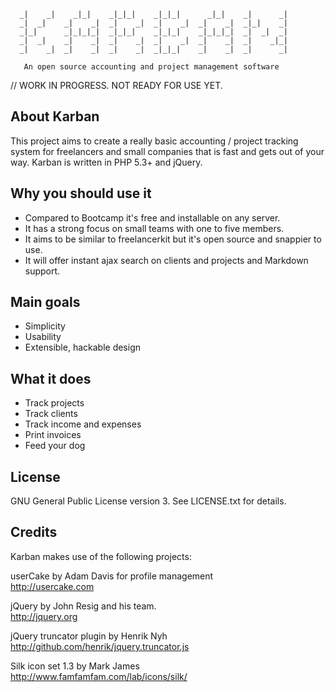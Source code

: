       _|    _|    _|_|    _|_|_|    _|_|_|      _|_|    _|      _|  
      _|  _|    _|    _|  _|    _|  _|    _|  _|    _|  _|_|    _|  
      _|_|      _|_|_|_|  _|_|_|    _|_|_|    _|_|_|_|  _|  _|  _|  
      _|  _|    _|    _|  _|    _|  _|    _|  _|    _|  _|    _|_|  
      _|    _|  _|    _|  _|    _|  _|_|_|    _|    _|  _|      _|
 
       An open source accounting and project management software


// WORK IN PROGRESS. NOT READY FOR USE YET.


About Karban
------------

This project aims to create a really basic accounting / project tracking system
for freelancers and small companies that is fast and gets out of your way.
Karban is written in PHP 5.3+ and jQuery.


Why you should use it
---------------------

- Compared to Bootcamp it's free and installable on any server.
- It has a strong focus on small teams with one to five members.
- It aims to be similar to freelancerkit but it's open source and snappier to use.
- It will offer instant ajax search on clients and projects and Markdown support.
	
	
Main goals
----------

- Simplicity
- Usability
- Extensible, hackable design
	
	
What it does
------------

- Track projects
- Track clients
- Track income and expenses
- Print invoices
- Feed your dog

License
-------

GNU General Public License version 3. 
See LICENSE.txt for details.


Credits
-------

Karban makes use of the following projects:

userCake by Adam Davis for profile management  
<http://usercake.com>  
	
jQuery by John Resig and his team.  
<http://jquery.org>  
	
jQuery truncator plugin by Henrik Nyh  
<http://github.com/henrik/jquery.truncator.js>  

Silk icon set 1.3 by Mark James  
<http://www.famfamfam.com/lab/icons/silk/>  
